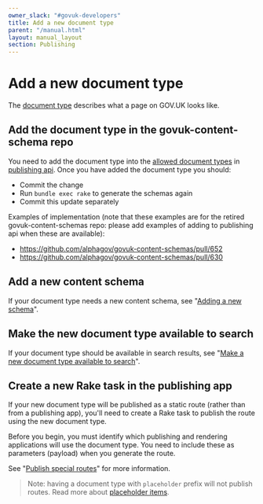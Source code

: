 ```yaml
---
owner_slack: "#govuk-developers"
title: Add a new document type
parent: "/manual.html"
layout: manual_layout
section: Publishing
---
```


# Add a new document type

The [document type][] describes what a page on GOV.UK looks like.

[document type]: /document-types.html

## Add the document type in the govuk-content-schema repo

You need to add the document type into the [allowed document types][] in [publishing api][]. Once you have added the document type you should:

- Commit the change
- Run `bundle exec rake` to generate the schemas again
- Commit this update separately

Examples of implementation (note that these examples are for the retired govuk-content-schemas repo: please add examples of adding to publishing api when these are available):

- <https://github.com/alphagov/govuk-content-schemas/pull/652>
- <https://github.com/alphagov/govuk-content-schemas/pull/630>

[allowed document types]: https://github.com/alphagov/publishing-api/tree/main/content_schemas/allowed_document_types.yml
[publishing api]: https://github.com/alphagov/publishing-api

## Add a new content schema

If your document type needs a new content schema, see "[Adding a new schema][]".

[Adding a new schema]: /repos/publishing-api/content_schemas/adding-a-new-schema.html

## Make the new document type available to search

If your document type should be available in search results, see "[Make a new document type available to search][]".

[Make a new document type available to search]: /manual/make-a-new-document-type-available-to-search.html

## Create a new Rake task in the publishing app

If your new document type will be published as a static route (rather than from a publishing app), you'll need to create a Rake task to publish the route using the new document type.

Before you begin, you must identify which publishing and rendering applications will use the document type. You need to include these as parameters (payload) when you generate the route.

See "[Publish special routes]" for more information.

> Note: having a document type with `placeholder` prefix will not publish routes. Read more about [placeholder items][placeholder-items].

[Publish special routes]: /manual/publish-special-routes.html
[placeholder-items]: /repos/content-store/placeholder_item.html
